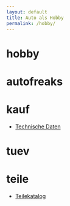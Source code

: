```yaml
---
layout: default
title: Auto als Hobby
permalink: /hobby/
---
```



# hobby
# autofreaks
# kauf
* [Technische Daten](http://www.7-forum.com/modelle/e38/technische_daten.php)
# tuev
# teile
* [Teilekatalog](http://bmwteilekatalog24.info/bmw/P/E38/Lim/750iL%20M73/ECE/L/A/1995/09)

